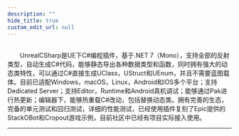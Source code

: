 ```yaml
---
description: ""
hide_title: true
custom_edit_url: null
---
```


##

&ensp;&ensp;&ensp;&ensp;UnrealCSharp是UE下C#编程插件，基于.NET 7（Mono），支持全部的反射类型，自动生成C#代码，能够静态导出各种数据类型和函数，同时拥有强大的动态类特性，可以通过C#直接生成UClass，UStruct和UEnum，并且不需要蓝图载体。目前已适配Windows，macOS，Linux，Android和IOS多个平台；支持Dedicated Server；支持Editor，Runtime和Android真机调试；能够通过Pak进行热更新；编辑器下，能够热重载C#改动，包括替换动态类。拥有完善的生态，完备的单元测试和回归测试，详细的性能测试，已经使用插件复刻了Epic提供的StackOBot和Cropout游戏示例，目前社区中已经有项目实际接入使用。

---
